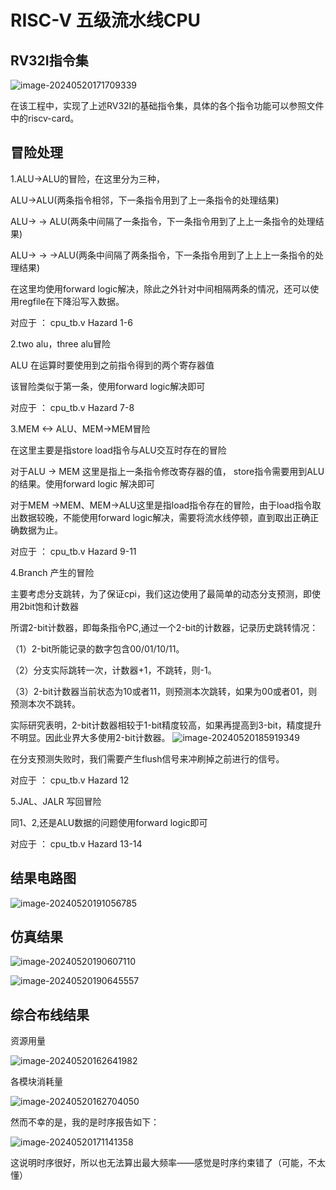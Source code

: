# RISC-V 五级流水线CPU

## RV32I指令集

![image-20240520171709339](/home/lijiaqi/.config/Typora/typora-user-images/image-20240520171709339.png)

在该工程中，实现了上述RV32I的基础指令集，具体的各个指令功能可以参照文件中的riscv-card。

## 冒险处理

1.ALU->ALU的冒险，在这里分为三种，

ALU->ALU(两条指令相邻，下一条指令用到了上一条指令的处理结果)

ALU-> -> ALU(两条中间隔了一条指令，下一条指令用到了上上一条指令的处理结果)

ALU-> ->  ->ALU(两条中间隔了两条指令，下一条指令用到了上上上一条指令的处理结果)

在这里均使用forward logic解决，除此之外针对中间相隔两条的情况，还可以使用regfile在下降沿写入数据。

对应于 ： cpu_tb.v Hazard 1-6

2.two alu，three alu冒险

ALU 在运算时要使用到之前指令得到的两个寄存器值

该冒险类似于第一条，使用forward logic解决即可

对应于 ： cpu_tb.v Hazard 7-8

3.MEM <-> ALU、MEM->MEM冒险

在这里主要是指store load指令与ALU交互时存在的冒险

对于ALU -> MEM 这里是指上一条指令修改寄存器的值， store指令需要用到ALU的结果。使用forward logic 解决即可

对于MEM ->MEM、MEM->ALU这里是指load指令存在的冒险，由于load指令取出数据较晚，不能使用forward logic解决，需要将流水线停顿，直到取出正确正确数据为止。

对应于 ： cpu_tb.v Hazard 9-11

4.Branch 产生的冒险

主要考虑分支跳转，为了保证cpi，我们这边使用了最简单的动态分支预测，即使用2bit饱和计数器

所谓2-bit计数器，即每条指令PC,通过一个2-bit的计数器，记录历史跳转情况：

（1）2-bit所能记录的数字包含00/01/10/11。

（2）分支实际跳转一次，计数器+1，不跳转，则-1。

（3）2-bit计数器当前状态为10或者11，则预测本次跳转，如果为00或者01，则预测本次不跳转。

实际研究表明，2-bit计数器相较于1-bit精度较高，如果再提高到3-bit，精度提升不明显。因此业界大多使用2-bit计数器。
![image-20240520185919349](/home/lijiaqi/.config/Typora/typora-user-images/image-20240520185919349.png)

在分支预测失败时，我们需要产生flush信号来冲刷掉之前进行的信号。

对应于 ： cpu_tb.v Hazard 12

5.JAL、JALR 写回冒险

同1、2,还是ALU数据的问题使用forward logic即可

对应于 ： cpu_tb.v Hazard 13-14

## 结果电路图

![image-20240520191056785](/home/lijiaqi/.config/Typora/typora-user-images/image-20240520191056785.png)

## 仿真结果

![image-20240520190607110](/home/lijiaqi/.config/Typora/typora-user-images/image-20240520190607110.png)

![image-20240520190645557](/home/lijiaqi/.config/Typora/typora-user-images/image-20240520190645557.png)

## 综合布线结果

资源用量

![image-20240520162641982](/home/lijiaqi/.config/Typora/typora-user-images/image-20240520162641982.png)

各模块消耗量

![image-20240520162704050](/home/lijiaqi/.config/Typora/typora-user-images/image-20240520162704050.png)

然而不幸的是，我的是时序报告如下：

![image-20240520171141358](/home/lijiaqi/.config/Typora/typora-user-images/image-20240520171141358.png)

这说明时序很好，所以也无法算出最大频率——感觉是时序约束错了（可能，不太懂）